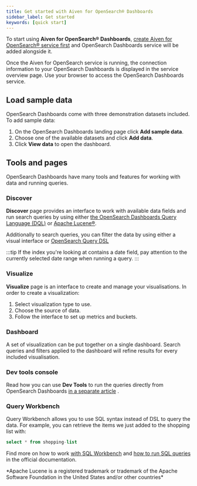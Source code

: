 ```yaml
---
title: Get started with Aiven for OpenSearch® Dashboards
sidebar_label: Get started
keywords: [quick start]
---
```


To start using **Aiven for OpenSearch® Dashboards**, [create Aiven for OpenSearch® service first](/docs/products/opensearch/get-started) and OpenSearch Dashboards service will be added alongside it.

Once the Aiven for OpenSearch service is running, the
connection information to your OpenSearch Dashboards is displayed in the service
overview page. Use your browser to access the OpenSearch Dashboards service.

## Load sample data

OpenSearch Dashboards come with three demonstration datasets included.
To add sample data:

1.  On the OpenSearch Dashboards landing page click **Add sample
    data**.
1.  Choose one of the available datasets and click **Add data**.
1.  Click **View data** to open the dashboard.

## Tools and pages

OpenSearch Dashboards have many tools and features for working with data
and running queries.

### Discover

**Discover** page provides an interface to work with available data
fields and run search queries by using either [the OpenSearch Dashboards
Query Language
(DQL)](https://opensearch.org/docs/latest/dashboards/dql/) or [Apache
Lucene®](https://lucene.apache.org/).

Additionally to search queries, you can filter the data by using either
a visual interface or [OpenSearch Query
DSL](https://opensearch.org/docs/latest/opensearch/query-dsl/index/)

:::tip
If the index you're looking at contains a date field, pay attention to
the currently selected date range when running a query.
:::

### Visualize

**Visualize** page is an interface to create and manage your
visualisations. In order to create a visualization:

1.  Select visualization type to use.
1.  Choose the source of data.
1.  Follow the interface to set up metrics and buckets.

### Dashboard

A set of visualization can be put together on a single dashboard. Search
queries and filters applied to the dashboard will refine results for
every included visualisation.

### Dev tools console

Read how you can use **Dev Tools** to run the queries directly from
OpenSearch Dashboards
[in a separate article](howto/dev-tools-usage-example) .

### Query Workbench

Query Workbench allows you to use SQL syntax instead of DSL to query the
data. For example, you can retrieve the items we just added to the
shopping list with:

```sql
select * from shopping-list
```

Find more on how to work [with SQL
Workbench](https://opensearch.org/docs/latest/search-plugins/sql/workbench/)
and [how to run SQL
queries](https://opensearch.org/docs/latest/search-plugins/sql/index/)
in the official documentation.

<div class="trademark">
*Apache Lucene is a registered trademark or trademark of the Apache
Software Foundation in the United States and/or other countries*
</div>
